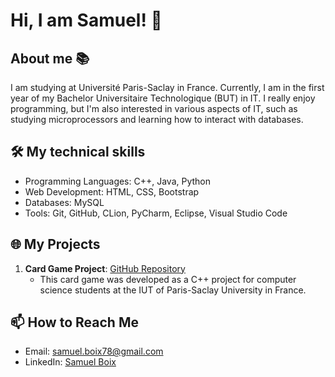 # Hi, I am Samuel! 👋

## About me 📚
I am studying at Université Paris-Saclay in France. Currently, I am in the first year of my Bachelor Universitaire Technologique (BUT) in IT. I really enjoy programming, but I'm also interested in various aspects of IT, such as studying microprocessors and learning how to interact with databases.

## 🛠️ My technical skills

- Programming Languages: C++, Java, Python
- Web Development: HTML, CSS, Bootstrap
- Databases: MySQL
- Tools: Git, GitHub, CLion, PyCharm, Eclipse, Visual Studio Code

## 🌐 My Projects

1. **Card Game Project**: [GitHub Repository](https://github.com/Pierrafrom/Project-Card-Game)
   - This card game was developed as a C++ project for computer science students at the IUT of Paris-Saclay University in France.

## 📫 How to Reach Me

- Email: [samuel.boix78@gmail.com](mailto:samuel.boix78@gmail.com)
- LinkedIn: [Samuel Boix](https://www.linkedin.com/in/samuelboix/)
